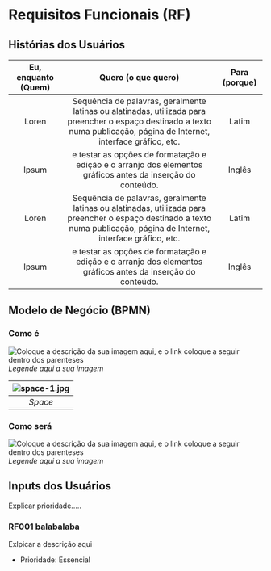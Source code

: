 # Requisitos Funcionais (RF)

## Histórias dos Usuários
|Eu, enquanto (Quem) |Quero (o que quero) |Para (porque)|
|:--:|:--:|:--:|
|Loren|Sequência de palavras, geralmente latinas ou alatinadas, utilizada para preencher o espaço destinado a texto numa publicação, página de Internet, interface gráfico, etc. |Latim|
|Ipsum|e testar as opções de formatação e edição e o arranjo dos elementos gráficos antes da inserção do conteúdo.|Inglês|
|Loren|Sequência de palavras, geralmente latinas ou alatinadas, utilizada para preencher o espaço destinado a texto numa publicação, página de Internet, interface gráfico, etc. |Latim|
|Ipsum|e testar as opções de formatação e edição e o arranjo dos elementos gráficos antes da inserção do conteúdo.|Inglês|


## Modelo de Negócio (BPMN)

### Como é

![Coloque a descrição da sua imagem aqui, e o link coloque a seguir dentro dos parenteses](https://dtdsgp.com/wp-content/uploads/2020/05/news1.png)
*Legende aqui a sua imagem*

| ![space-1.jpg](http://www.storywarren.com/wp-content/uploads/2016/09/space-1.jpg) | 
|:--:| 
| *Space* |

### Como será

![Coloque a descrição da sua imagem aqui, e o link coloque a seguir dentro dos parenteses](https://dtdsgp.com/wp-content/uploads/2020/05/news1.png)
*Legende aqui a sua imagem*



## Inputs dos Usuários

Explicar prioridade.....

<a id="ancora1"></a>
### RF001 balabalaba

Exlpicar a descrição aqui

- Prioridade: Essencial 
